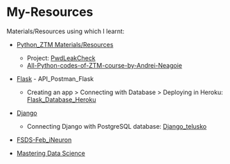# My-Resources
Materials/Resources using which I learnt:

 -  [Python_ZTM Materials/Resources](https://github.com/KrsnaAleti/My_Resources/tree/main/Python_ZTM)
     * Project: [PwdLeakCheck](https://github.com/KrsnaAleti/PwdLeakCheck)
     * [All-Python-codes-of-ZTM-course-by-Andrei-Neagoie](https://github.com/KrsnaAleti/All-Python-codes-of-ZTM-course-by-Andrei-Neagoie)


- [Flask](https://github.com/KrsnaAleti/My_Resources/tree/main/Flask) - API_Postman_Flask
  * Creating an app > Connecting with Database > Deploying in Heroku: [Flask_Database_Heroku](https://github.com/KrsnaAleti/My_Resources/tree/main/Flask_Database_Heroku)
  
- [Django](https://github.com/KrsnaAleti/My_Resources/tree/main/Django)
  * Connecting Django with PostgreSQL database: [Django_telusko](https://github.com/KrsnaAleti/My_Resources/tree/main/Django_telusko)


- [FSDS-Feb_iNeuron](https://github.com/KrsnaAleti/FSDS_iNeuron)

- [Mastering Data Science](https://github.com/KrsnaAleti/Mastering-Data-Science)
